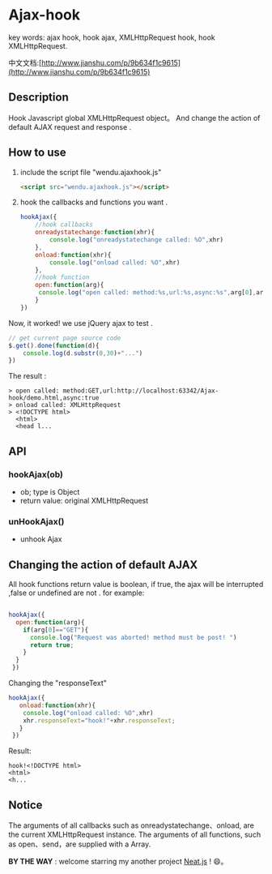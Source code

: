 # Ajax-hook

key words: ajax hook, hook ajax,  XMLHttpRequest hook, hook XMLHttpRequest.

中文文档:[http://www.jianshu.com/p/9b634f1c9615](http://www.jianshu.com/p/9b634f1c9615)
## Description

Hook Javascript global XMLHttpRequest  object。 And change the action of default AJAX  request and response . 

## How to use

1. include the script file "wendu.ajaxhook.js"

   ```html
   <script src="wendu.ajaxhook.js"></script>
   ```

2. hook the callbacks and functions you want .

   ```javascript
   hookAjax({
       //hook callbacks
       onreadystatechange:function(xhr){
           console.log("onreadystatechange called: %O",xhr)
       },
       onload:function(xhr){
           console.log("onload called: %O",xhr)
       },
       //hook function
       open:function(arg){
        console.log("open called: method:%s,url:%s,async:%s",arg[0],arg[1],arg[2])
       }
   })
   ```

 Now, it worked! we use jQuery ajax  to test .

```javascript
// get current page source code 
$.get().done(function(d){
    console.log(d.substr(0,30)+"...")
})
```

The result :

```
> open called: method:GET,url:http://localhost:63342/Ajax-hook/demo.html,async:true
> onload called: XMLHttpRequest
> <!DOCTYPE html>
  <html>
  <head l...
```



## API

### hookAjax(ob)

- ob; type is Object
- return value: original XMLHttpRequest

### unHookAjax()

- unhook Ajax 

## Changing the action of default AJAX 

All hook functions return value is boolean, if true, the ajax  will be interrupted ,false or undefined are not . for example:

```javascript

hookAjax({
  open:function(arg){
    if(arg[0]=="GET"){
      console.log("Request was aborted! method must be post! ")
      return true;
    }
  } 
 })
```

Changing the "responseText"

```javascript
hookAjax({
   onload:function(xhr){
    console.log("onload called: %O",xhr)
    xhr.responseText="hook!"+xhr.responseText;
   }
 })
```

Result:

```
hook!<!DOCTYPE html>
<html>
<h...
```



## Notice

The arguments of all callbacks such as onreadystatechange、onload, are the current XMLHttpRequest instance. The arguments of all functions, such as open、send，are supplied with a Array.



**BY THE WAY** :  welcome starring my another project [Neat.js](https://github.com/wendux/Neat)  ! 😄。